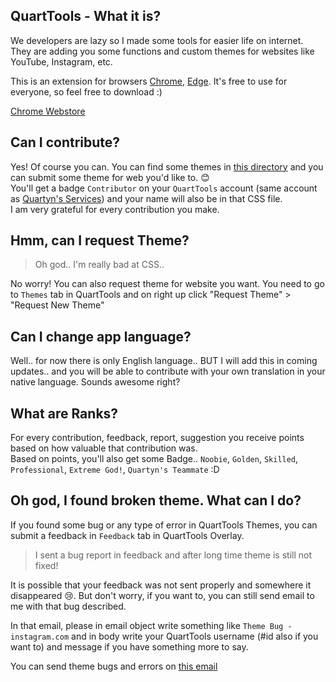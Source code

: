 ## QuartTools - What it is?
We developers are lazy so I made some tools for easier life on internet. They are adding you some functions and custom themes for websites like YouTube, Instagram, etc.

This is an extension for browsers [Chrome](https://www.google.com/chrome/), [Edge](https://www.microsoft.com/en-us/edge/download?form=MA13FJ). It's free to use for everyone, so feel free to download :)  

[Chrome Webstore](https://quartyn.com/tools?utm_source=github&q_content=readme)

## Can I contribute?
Yes! Of course you can. You can find some themes in [this directory](/design/themes/) and you can submit some theme for web you'd like to. 😊  
You'll get a badge `Contributor` on your `QuartTools` account (same account as [Quartyn's Services](https://quartyn.com/account/)) and your name will also be in that CSS file.  
I am very grateful for every contribution you make.

## Hmm, can I request Theme?
> Oh god.. I'm really bad at CSS..   

No worry! You can also request theme for website you want. You need to go to `Themes` tab in QuartTools and on right up click "Request Theme" > "Request New Theme"

## Can I change app language?
Well.. for now there is only English language.. BUT I will add this in coming updates.. and you will be able to contribute with your own translation in your native language. Sounds awesome right?

## What are Ranks?
For every contribution, feedback, report, suggestion you receive points based on how valuable that contribution was.   
Based on points, you'll also get some Badge.. `Noobie`, `Golden`, `Skilled`, `Professional`, `Extreme God!`, `Quartyn's Teammate` :D

## Oh god, I found broken theme. What can I do?
If you found some bug or any type of error in QuartTools Themes, you can submit a feedback in `Feedback` tab in QuartTools Overlay.   

> I sent a bug report in feedback and after long time theme is still not fixed!    

It is possible that your feedback was not sent properly and somewhere it disappeared 😢. But don't worry, if you want to, you can still send email to me with that bug described. 

In that email, please in email object write something like `Theme Bug - instagram.com` and in body write your QuartTools username (#id also if you want to) and message if you have something more to say.   

You can send theme bugs and errors on <a href="mailto:themes@quartyn.com?subject=Theme%20Bug%20-%20example.com&body=I found bug in this theme. %0D%0A%0D%0AMy Username is: %0D%0AMy ID is:">this email</a>
